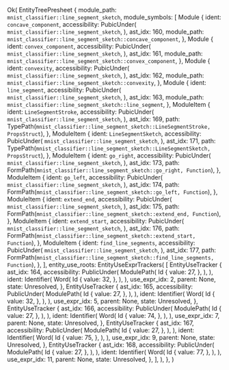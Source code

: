 Ok(
    EntityTreePresheet {
        module_path: `mnist_classifier::line_segment_sketch`,
        module_symbols: [
            Module {
                ident: `concave_component`,
                accessibility: PubicUnder(
                    `mnist_classifier::line_segment_sketch`,
                ),
                ast_idx: 160,
                module_path: `mnist_classifier::line_segment_sketch::concave_component`,
            },
            Module {
                ident: `convex_component`,
                accessibility: PubicUnder(
                    `mnist_classifier::line_segment_sketch`,
                ),
                ast_idx: 161,
                module_path: `mnist_classifier::line_segment_sketch::convex_component`,
            },
            Module {
                ident: `convexity`,
                accessibility: PubicUnder(
                    `mnist_classifier::line_segment_sketch`,
                ),
                ast_idx: 162,
                module_path: `mnist_classifier::line_segment_sketch::convexity`,
            },
            Module {
                ident: `line_segment`,
                accessibility: PubicUnder(
                    `mnist_classifier::line_segment_sketch`,
                ),
                ast_idx: 163,
                module_path: `mnist_classifier::line_segment_sketch::line_segment`,
            },
            ModuleItem {
                ident: `LineSegmentStroke`,
                accessibility: PubicUnder(
                    `mnist_classifier::line_segment_sketch`,
                ),
                ast_idx: 169,
                path: TypePath(`mnist_classifier::line_segment_sketch::LineSegmentStroke, PropsStruct`),
            },
            ModuleItem {
                ident: `LineSegmentSketch`,
                accessibility: PubicUnder(
                    `mnist_classifier::line_segment_sketch`,
                ),
                ast_idx: 171,
                path: TypePath(`mnist_classifier::line_segment_sketch::LineSegmentSketch, PropsStruct`),
            },
            ModuleItem {
                ident: `go_right`,
                accessibility: PubicUnder(
                    `mnist_classifier::line_segment_sketch`,
                ),
                ast_idx: 173,
                path: FormPath(`mnist_classifier::line_segment_sketch::go_right, Function`),
            },
            ModuleItem {
                ident: `go_left`,
                accessibility: PubicUnder(
                    `mnist_classifier::line_segment_sketch`,
                ),
                ast_idx: 174,
                path: FormPath(`mnist_classifier::line_segment_sketch::go_left, Function`),
            },
            ModuleItem {
                ident: `extend_end`,
                accessibility: PubicUnder(
                    `mnist_classifier::line_segment_sketch`,
                ),
                ast_idx: 175,
                path: FormPath(`mnist_classifier::line_segment_sketch::extend_end, Function`),
            },
            ModuleItem {
                ident: `extend_start`,
                accessibility: PubicUnder(
                    `mnist_classifier::line_segment_sketch`,
                ),
                ast_idx: 176,
                path: FormPath(`mnist_classifier::line_segment_sketch::extend_start, Function`),
            },
            ModuleItem {
                ident: `find_line_segments`,
                accessibility: PubicUnder(
                    `mnist_classifier::line_segment_sketch`,
                ),
                ast_idx: 177,
                path: FormPath(`mnist_classifier::line_segment_sketch::find_line_segments, Function`),
            },
        ],
        entity_use_roots: EntityUseExprTrackers(
            [
                EntityUseTracker {
                    ast_idx: 164,
                    accessibility: PublicUnder(
                        ModulePath(
                            Id {
                                value: 27,
                            },
                        ),
                    ),
                    ident: Identifier(
                        Word(
                            Id {
                                value: 32,
                            },
                        ),
                    ),
                    use_expr_idx: 2,
                    parent: None,
                    state: Unresolved,
                },
                EntityUseTracker {
                    ast_idx: 165,
                    accessibility: PublicUnder(
                        ModulePath(
                            Id {
                                value: 27,
                            },
                        ),
                    ),
                    ident: Identifier(
                        Word(
                            Id {
                                value: 32,
                            },
                        ),
                    ),
                    use_expr_idx: 5,
                    parent: None,
                    state: Unresolved,
                },
                EntityUseTracker {
                    ast_idx: 166,
                    accessibility: PublicUnder(
                        ModulePath(
                            Id {
                                value: 27,
                            },
                        ),
                    ),
                    ident: Identifier(
                        Word(
                            Id {
                                value: 74,
                            },
                        ),
                    ),
                    use_expr_idx: 7,
                    parent: None,
                    state: Unresolved,
                },
                EntityUseTracker {
                    ast_idx: 167,
                    accessibility: PublicUnder(
                        ModulePath(
                            Id {
                                value: 27,
                            },
                        ),
                    ),
                    ident: Identifier(
                        Word(
                            Id {
                                value: 75,
                            },
                        ),
                    ),
                    use_expr_idx: 9,
                    parent: None,
                    state: Unresolved,
                },
                EntityUseTracker {
                    ast_idx: 168,
                    accessibility: PublicUnder(
                        ModulePath(
                            Id {
                                value: 27,
                            },
                        ),
                    ),
                    ident: Identifier(
                        Word(
                            Id {
                                value: 77,
                            },
                        ),
                    ),
                    use_expr_idx: 11,
                    parent: None,
                    state: Unresolved,
                },
            ],
        ),
    },
)